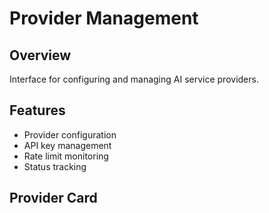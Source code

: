 # Provider Management

## Overview
Interface for configuring and managing AI service providers.

## Features
- Provider configuration
- API key management
- Rate limit monitoring
- Status tracking

## Provider Card